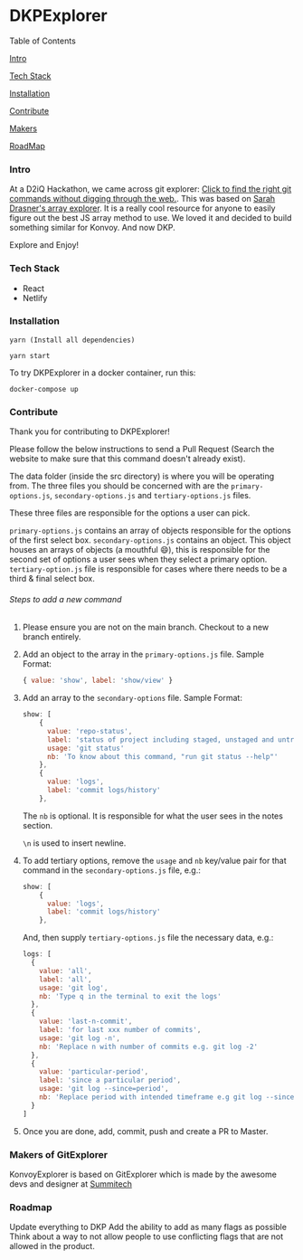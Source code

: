 # DKPExplorer
Table of Contents

[Intro](https://github.com/msdolbey/dkpexplorer#intro)

[Tech Stack](https://github.com/msdolbey/dkpexplorer/blob/main/README.md#tech-stack)

[Installation](https://github.com/msdolbey/dkpexplorer/blob/main/README.md#installation)

[Contribute](https://github.com/msdolbey/dkpexplorer/blob/main/README.md#contribute)

[Makers](https://github.com/msdolbey/dkpexplorer/blob/main/README.md#makers-of-gitexplorer)

[RoadMap](https://github.com/msdolbey/dkpexplorer/blob/main/README.md#roadmap)

### Intro

At a D2iQ Hackathon, we came across git explorer: [Click to find the right git commands without digging through the web.](https://gitexplorer.com). This was based on [Sarah Drasner's array explorer](https://github.com/sdras/array-explorer). It is a really cool resource for anyone to easily figure out the best JS array method to use. We loved it and decided to build something similar for Konvoy. And now DKP.

Explore and Enjoy! 

### Tech Stack

- React
- Netlify

### Installation

```
yarn (Install all dependencies)

yarn start
```

To try DKPExplorer in a docker container, run this:

```
docker-compose up
```

### Contribute

Thank you for contributing to DKPExplorer!

Please follow the below instructions to send a Pull Request (Search the website to make sure that this command doesn't already exist).

The data folder (inside the src directory) is where you will be operating from. The three files you should be concerned with are the `primary-options.js`, `secondary-options.js` and `tertiary-options.js` files. 

These three files are responsible for the options a user can pick. 

`primary-options.js` contains an array of objects responsible for the options of the first select box. 
`secondary-options.js` contains an object. This object houses an arrays of objects (a mouthful :smile:), this is responsible for the second set of options a user sees when they select a primary option. 
`tertiary-option.js` file is responsible for cases where there needs to be a third & final select box.

###### Steps to add a new command

1.  Please ensure you are not on the main branch. Checkout to a new branch entirely.

1.  Add an object to the array in the `primary-options.js` file. Sample Format:

    ```js
    { value: 'show', label: 'show/view' }
    ```

1.  Add an array to the `secondary-options` file. Sample Format:

    ```js
    show: [
        {
          value: 'repo-status',
          label: 'status of project including staged, unstaged and untracked files',
          usage: 'git status'
          nb: 'To know about this command, "run git status --help"'
        },
        {
          value: 'logs',
          label: 'commit logs/history'
        },
    ```
  
    The `nb` is optional. It is responsible for what the user sees in the notes section. 

    `\n` is used to insert newline.

1.  To add tertiary options, remove the `usage` and `nb` key/value pair for that command in the `secondary-options.js` file, e.g.:

    ```js
    show: [
        {
          value: 'logs',
          label: 'commit logs/history'
        },
    ```

    And, then supply `tertiary-options.js` file the necessary data, e.g.:

    ```js
    logs: [
      {
        value: 'all',
        label: 'all',
        usage: 'git log',
        nb: 'Type q in the terminal to exit the logs'
      },
      {
        value: 'last-n-commit',
        label: 'for last xxx number of commits',
        usage: 'git log -n',
        nb: 'Replace n with number of commits e.g. git log -2'
      },
      {
        value: 'particular-period',
        label: 'since a particular period',
        usage: 'git log --since=period',
        nb: 'Replace period with intended timeframe e.g git log --since=3days. You can use dates like 2018-12-31.\n\n Similar flags are --until, --before, --after'
      }
    ]
    ```

1.  Once you are done, add, commit, push and create a PR to Master.

### Makers of GitExplorer

KonvoyExplorer is based on GitExplorer which is made by the awesome devs and designer at [Summitech](https://summitech.ng)

### Roadmap

Update everything to DKP
Add the ability to add as many flags as possible
Think about a way to not allow people to use conflicting flags that are not allowed in the product.
